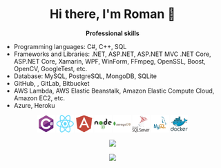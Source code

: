 <h1 align="center">Hi there, I'm Roman 👋
</h1>

<p align="center">
 <strong>
  Professional skills
  </strong>
</p>

- Programming languages: C#, C++, SQL
- Frameworks and Libraries: .NET, ASP.NET, ASP.NET MVC .NET Core, ASP.NET Core, Xamarin, WPF, WinForm, FFmpeg, OpenSSL, Boost, OpenCV, GoogleTest, etc.
- Database: MySQL, PostgreSQL, MongoDB, SQLite
- GitHub, , GitLab, Bitbucket
- AWS Lambda, AWS Elastic Beanstalk, Amazon Elastic Compute Cloud, Amazon EC2, etc.
- Azure, Heroku

<p align="center">
 
<img src="https://github.com/saifaustcse/saif/blob/main/images/csharp.svg" alt="csharp" width="40" height="40" />
<!-- <img src="https://github.com/saifaustcse/saif/blob/main/images/javascript.svg" alt="javascript" width="40" height="40" /> -->
<img src="https://github.com/saifaustcse/saif/blob/main/images/react.svg" alt="react" width="40" height="40" />
<img src="https://github.com/saifaustcse/saif/blob/main/images/angular.svg" alt="angular" width="40" height="40" />
<!-- <img src="https://github.com/saifaustcse/saif/blob/main/images/typescript.svg" alt="typescript" width="40" height="40" /> -->
<!-- <img src="https://github.com/saifaustcse/saif/blob/main/images/dot-net.svg" alt="dotNet" width="40" height="40" /> -->
<img src="https://github.com/saifaustcse/saif/blob/main/images/node.svg" raw=true alt="node" width="40" height="40"/>
<img src="https://github.com/saifaustcse/saif/blob/main/images/mongodb.svg" alt="mongodb" width="40" height="40" />
<img src="https://github.com/saifaustcse/saif/blob/main/images/mssql.svg" alt="mongodb" width="40" height="40" />
<img src="https://github.com/saifaustcse/saif/blob/main/images/mysql.svg" alt="mongodb" width="40" height="40" />
<img src="https://github.com/saifaustcse/saif/blob/main/images/docker.svg" alt="docker" width="40" height="40" />
<!-- <img src="https://img.icons8.com/color/48/000000/kubernetes.png" alt="kubernetes" width="43" height="43" /> -->

</p>


<p align="center">
 <a href="#" alt="github stats">
  <img src="https://github-readme-stats.vercel.app/api?username=ilromali&theme=tokyonight&show_icons=true" />
  <!-- <img src="https://github-readme-stats.vercel.app/api/top-langs/?username=ilromali" /> -->
 </a>
</p>


<p align="center">
 <a href="#" alt="github stats">
  <img src="https://github-readme-stats.vercel.app/api?username=saifaustcse&theme=tokyonight&show_icons=true" />
  <!-- <img src="https://github-readme-stats.vercel.app/api/top-langs/?username=saifaustcse" /> -->
 </a>
</p>
